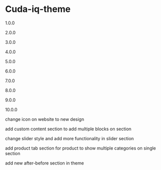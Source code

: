 # Cuda-iq-theme

1.0.0

2.0.0

3.0.0

4.0.0

5.0.0

6.0.0

7.0.0

8.0.0

9.0.0

10.0.0









change icon on website to new design

add custom content section to add multiple blocks on section

change slider style and add more functionality in slider section

add product tab section for product to show multiple categories on single section

add new after-before section in theme 
